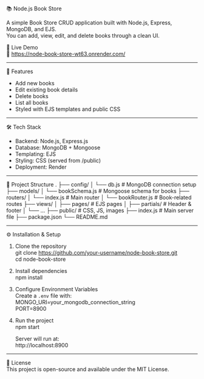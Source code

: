 
📚 Node.js Book Store

A simple Book Store CRUD application built with Node.js, Express, MongoDB, and EJS.  
You can add, view, edit, and delete books through a clean UI.

🚀 Live Demo  
🔗 https://node-book-store-wt63.onrender.com/

---

📌 Features
- Add new books
- Edit existing book details
- Delete books
- List all books
- Styled with EJS templates and public CSS

---

🛠️ Tech Stack
- Backend: Node.js, Express.js
- Database: MongoDB + Mongoose
- Templating: EJS
- Styling: CSS (served from /public)
- Deployment: Render

---

📂 Project Structure
.
├── config/
│   └── db.js           # MongoDB connection setup
├── models/
│   └── bookSchema.js   # Mongoose schema for books
├── routers/
│   └── index.js        # Main router
│   └── bookRouter.js   # Book-related routes
├── views/
│   ├── pages/          # EJS pages
│   ├── partials/       # Header & footer
│   └── ...
├── public/             # CSS, JS, images
├── index.js            # Main server file
├── package.json
└── README.md

---

⚙️ Installation & Setup

1. Clone the repository  
   git clone https://github.com/your-username/node-book-store.git  
   cd node-book-store

2. Install dependencies  
   npm install

3. Configure Environment Variables  
   Create a `.env` file with:  
   MONGO_URI=your_mongodb_connection_string  
   PORT=8900

4. Run the project  
   npm start  

   Server will run at:  
   http://localhost:8900

---

📜 License  
This project is open-source and available under the MIT License.
```


